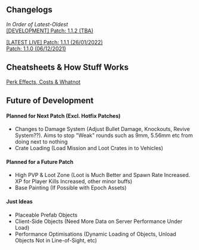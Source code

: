 ##  Changelogs  
*In Order of Latest-Oldest*  
[[DEVELOPMENT] Patch: 1.1.2 (TBA)](../main/Changelogs/patch-1.1.2.md)  
  
[[LATEST LIVE] Patch: 1.1.1 (26/01/2022)](../main/Changelogs/patch-1.1.1.md)  
[Patch: 1.1.0 (06/12/2021)](../main/Changelogs/patch-1.1.0.md)

## Cheatsheets & How Stuff Works
[Perk Effects, Costs & Whatnot](../main/Data/Perks.md)

## Future of Development
#### Planned for Next Patch (Excl. Hotfix Patches)
* Changes to Damage System (Adjust Bullet Damage, Knockouts, Revive System??). Aims to stop "Weak" rounds such as 9mm, 5.56mm etc from doing next to nothing
* Crate Loading (Load Mission and Loot Crates in to Vehicles)

#### Planned for a Future Patch
* High PVP & Loot Zone (Loot is Much Better and Spawn Rate Increased. XP for Player Kills Increased, other minor buffs)
* Base Painting (If Possible with Epoch Assets)

#### Just Ideas
* Placeable Prefab Objects
* Client-Side Objects (Need More Data on Server Performance Under Load)
* Performance Optimisations (Dynamic Loading of Objects, Unload Objects Not in Line-of-Sight, etc)
